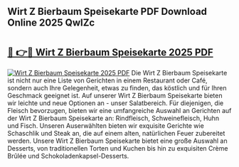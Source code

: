 ## Wirt Z Bierbaum Speisekarte PDF Download Online 2025 QwIZc

# <h2><a href="http://gccc1t1.nevu.top/?p=Wirt+Z+Bierbaum+Speisekarte">🔗 👉🔴 Wirt Z Bierbaum Speisekarte 2025 PDF</a></h2>

[![Wirt Z Bierbaum Speisekarte 2025 PDF](https://i.imgur.com/dBaPXMq.png)](http://gccc1t1.nevu.top/?p=Wirt+Z+Bierbaum+Speisekarte)
Die Wirt Z Bierbaum Speisekarte ist nicht nur eine Liste von Gerichten in einem Restaurant oder Café, sondern auch Ihre Gelegenheit, etwas zu finden, das köstlich und für Ihren Geschmack geeignet ist. Auf unserer Wirt Z Bierbaum Speisekarte bieten wir leichte und neue Optionen an - unser Salatbereich. Für diejenigen, die Fleisch bevorzugen, bieten wir eine umfangreiche Auswahl an Gerichten auf der Wirt Z Bierbaum Speisekarte an: Rindfleisch, Schweinefleisch, Huhn und Fisch. Unseren Auserwählten bieten wir exquisite Gerichte wie Schaschlik und Steak an, die auf einem alten, natürlichen Feuer zubereitet werden. Unsere Wirt Z Bierbaum Speisekarte bietet eine große Auswahl an Desserts, von traditionellen Torten und Kuchen bis hin zu exquisiten Crème Brûlée und Schokoladenkapsel-Desserts.
